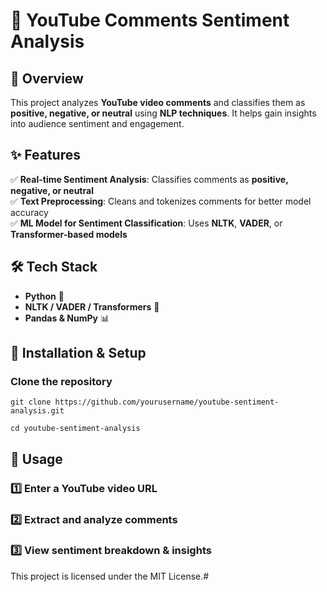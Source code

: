 # 🎯 YouTube Comments Sentiment Analysis  

## 🚀 Overview  
This project analyzes **YouTube video comments** and classifies them as **positive, negative, or neutral** using **NLP techniques**. It helps gain insights into audience sentiment and engagement.  

## ✨ Features  
✅ **Real-time Sentiment Analysis**: Classifies comments as **positive, negative, or neutral**  
✅ **Text Preprocessing**: Cleans and tokenizes comments for better model accuracy  
✅ **ML Model for Sentiment Classification**: Uses **NLTK**, **VADER**, or **Transformer-based models**  


## 🛠️ Tech Stack  
- **Python** 🐍  
- **NLTK / VADER / Transformers** 🧠  
- **Pandas & NumPy** 📊  


## 🔧 Installation & Setup  

### Clone the repository  
```git clone https://github.com/yourusername/youtube-sentiment-analysis.git```

```cd youtube-sentiment-analysis```

## 🚀 Usage

### 1️⃣ Enter a YouTube video URL
### 2️⃣ Extract and analyze comments
### 3️⃣ View sentiment breakdown & insights


This project is licensed under the MIT License.#



